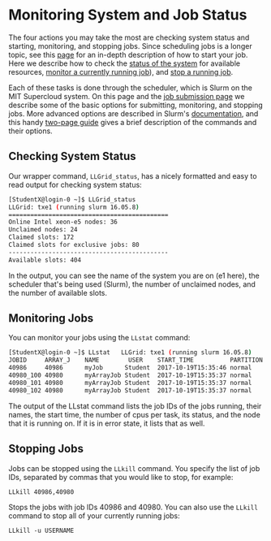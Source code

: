Monitoring System and Job Status
================================

The four actions you may take the most are checking system status and
starting, monitoring, and stopping jobs. Since scheduling jobs is a
longer topic, see this [page](submitting-jobs/submitting-jobs.md) for an in-depth description of how to start your job. Here
we describe how to check the
[status of the system](#checking-system-status)
for available resources,
[monitor a currently running job](#monitoring-jobs)), and [stop a
running job](#stopping-jobs).

Each of these tasks is done through the scheduler, which is Slurm on the
MIT Supercloud system. On this page and the [job submission
page](submitting-jobs/submitting-jobs.md) we describe some
of the basic options for submitting, monitoring, and stopping jobs. More
advanced options are described in Slurm's
[documentation](https://slurm.schedmd.com/man_index.html), and this
handy [two-page guide](https://slurm.schedmd.com/pdfs/summary.pdf) gives
a brief description of the commands and their options.

Checking System Status
----------------------

Our wrapper command, `LLGrid_status`, has a nicely formatted and easy to
read output for checking system status:

```bash
[StudentX@login-0 ~]$ LLGrid_status
LLGrid: txe1 (running slurm 16.05.8)
============================================ 
Online Intel xeon-e5 nodes: 36
Unclaimed nodes: 24
Claimed slots: 172
Claimed slots for exclusive jobs: 80
-------------------------------------------- 
Available slots: 404
```

In the output, you can see the name of the system you are on (e1 here),
the scheduler that's being used (Slurm), the number of unclaimed nodes,
and the number of available slots.

Monitoring Jobs
---------------

You can monitor your jobs using the `LLstat` command:

```bash
[StudentX@login-0 ~]$ LLstat   LLGrid: txe1 (running slurm 16.05.8)
JOBID     ARRAY_J    NAME        USER    START_TIME          PARTITION  CPUS  FEATURES  MIN_MEMORY  ST  NODELIST(REASON)   
40986     40986      myJob      Student  2017-10-19T15:35:46 normal     1     xeon-e5   5G          R   gpu-2  
40980_100 40980      myArrayJob Student  2017-10-19T15:35:37 normal     1     xeon-e5   5G          R   gpu-2  
40980_101 40980      myArrayJob Student  2017-10-19T15:35:37 normal     1     xeon-e5   5G          R   gpu-2  
40980_102 40980      myArrayJob Student  2017-10-19T15:35:37 normal     1     xeon-e5   5G          R   gpu-2
```

The output of the LLstat command lists the job IDs of the jobs running,
their names, the start time, the number of cpus per task, its status,
and the node that it is running on. If it is in error state, it lists
that as well.

Stopping Jobs
-------------

Jobs can be stopped using the `LLkill` command. You specify the list of
job IDs, separated by commas that you would like to stop, for example:

`LLkill 40986,40980`

Stops the jobs with job IDs 40986 and 40980. You can also use the
`LLkill` command to stop all of your currently running jobs:

`LLkill -u USERNAME`
